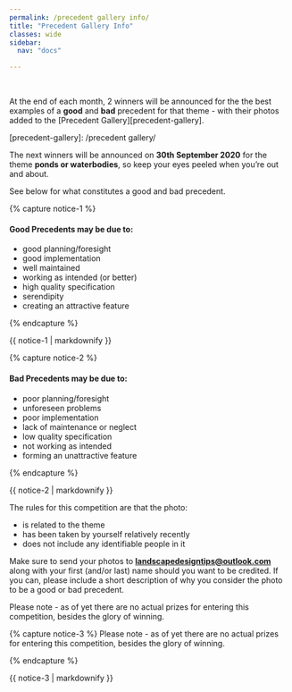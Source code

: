 ```yaml
---
permalink: /precedent gallery info/
title: "Precedent Gallery Info"
classes: wide
sidebar:
  nav: "docs"

---
```



<BR>
  

At the end of each month, 2 winners will be announced for the the best examples of a **good** and **bad** precedent for that theme - with their photos added to the [Precedent Gallery][precedent-gallery]. 

[precedent-gallery]: /precedent gallery/

The next winners will be announced on **30th September 2020** for the theme  **ponds or waterbodies**, so keep your eyes peeled when you’re out and about.

See below for what constitutes a good and bad precedent.

{% capture notice-1 %}
#### Good Precedents may be due to:

* good planning/foresight
* good implementation
* well maintained
* working as intended (or better)
* high quality specification
* serendipity
* creating an attractive feature

{% endcapture %}

<div class="notice">
  {{ notice-1 | markdownify }}
</div>

{% capture notice-2 %}
#### Bad Precedents may be due to:

- poor planning/foresight
- unforeseen problems
- poor implementation
- lack of maintenance or neglect
- low quality specification
- not working as intended
- forming an unattractive feature


{% endcapture %}

<div class="notice">
  {{ notice-2 | markdownify }}
</div>



The rules for this competition are that the photo:
* is related to the theme
* has been taken by yourself relatively recently
* does not include any identifiable people in it

Make sure to send your photos to **landscapedesigntips@outlook.com** along with your first (and/or last) name should you want to be credited. If you can, please include a short description of why you consider the photo to be a good or bad precedent.

Please note - as of yet there are no actual prizes for entering this competition, besides the glory of winning.

{% capture notice-3 %}
Please note - as of yet there are no actual prizes for entering this competition, besides the glory of winning.

{% endcapture %}

<div class="notice">
  {{ notice-3 | markdownify }}
</div>
